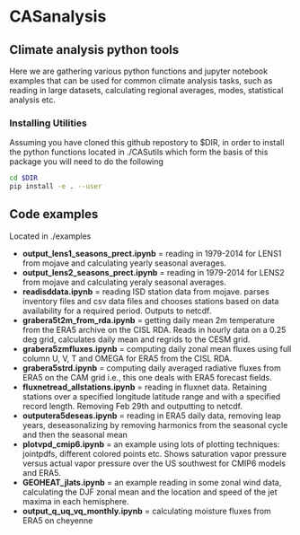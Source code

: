 # CASanalysis

## Climate analysis python tools

Here we are gathering various python functions and jupyter notebook examples that can be used for common climate analysis tasks, such as reading in large datasets, calculating regional averages, modes, statistical analysis etc.

### Installing Utilities

Assuming you have cloned this github repostory to $DIR, in order to install the python functions located in ./CASutils which form the basis of this package you will need to do the following

```bash
cd $DIR
pip install -e . --user
```


## Code examples

Located in ./examples

* **output_lens1_seasons_prect.ipynb** = reading in 1979-2014 for LENS1 from mojave and calculating yearly seasonal averages.
* **output_lens2_seasons_prect.ipynb** = reading in 1979-2014 for LENS2 from mojave and calculating yeraly seasonal averages.
* **readisddata.ipynb** = reading ISD station data from mojave.  parses inventory files and csv data files and chooses stations based on data availability for a required period.  Outputs to netcdf.
* **grabera5t2m_from_rda.ipynb** = getting daily mean 2m temperature from the ERA5 archive on the CISL RDA.  Reads in hourly data on a 0.25 deg grid, calculates daily mean and regrids to the CESM grid.
* **grabera5zmfluxes.ipynb** = computing daily zonal mean fluxes using full column U, V, T and OMEGA for ERA5 from the CISL RDA.
* **grabera5strd.ipynb** = computing daily averaged radiative fluxes from ERA5 on the CAM grid i.e., this one deals with ERA5 forecast fields.
* **fluxnetread_allstations.ipynb** = reading in fluxnet data. Retaining stations over a specified longitude latitude range and with a specified record length. Removing Feb 29th and outputting to netcdf.
* **outputera5deseas.ipynb** = reading in ERA5 daily data, removing leap years, deseasonalizing by removing harmonics from the seasonal cycle and then the seasonal mean
* **plotvpd_cmip6.ipynb** = an example using lots of plotting techniques: jointpdfs, different colored points etc.  Shows saturation vapor pressure versus actual vapor pressure over the US southwest for CMIP6 models and ERA5.
* **GEOHEAT_jlats.ipynb** = an example reading in some zonal wind data, calculating the DJF zonal mean and the location and speed of the jet maxima in each hemisphere.
* **output_q_uq_vq_monthly.ipynb** = calculating moisture fluxes from ERA5 on cheyenne
